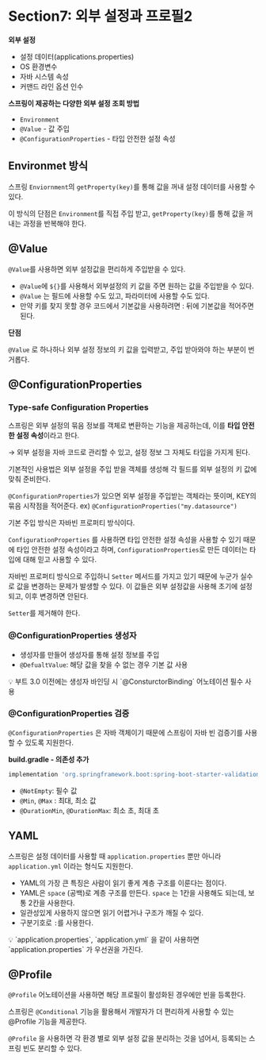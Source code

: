 # Section7: 외부 설정과 프로필2

**외부 설정**

- 설정 데이터(applications.properties)
- OS 환경변수
- 자바 시스템 속성
- 커맨드 라인 옵션 인수

**스프링이 제공하는 다양한 외부 설정 조회 방법**

- `Environment`
- `@Value` - 값 주입
- `@ConfigurationProperties` - 타입 안전한 설정 속성

## Environmet 방식

스프링 `Enviornment`의 `getProperty(key)`를 통해 값을 꺼내 설정 데이터를 사용할 수 있다.

이 방식의 단점은 `Environment`를 직접 주입 받고, `getProperty(key)`를 통해 값을 꺼내는 과정을 반복해야 한다.

## @Value

`@Value`를 사용하면 외부 설정값을 편리하게 주입받을 수 있다.

- `@Value`에 `${}`를 사용해서 외부설정의 키 값을 주면 원하는 값을 주입받을 수 있다.
- `@Value` 는 필드에 사용할 수도 있고, 파라미터에 사용할 수도 있다.
- 만약 키를 찾지 못할 경우 코드에서 기본값을 사용하려면 : 뒤에 기본값을 적어주면 된다.

**단점**

`@Value` 로 하나하나 외부 설정 정보의 키 값을 입력받고, 주입 받아와야 하는 부분이 번거롭다.

## @ConfigurationProperties

### **Type-safe Configuration Properties**

스프링은 외부 설정의 묶음 정보를 객체로 변환하는 기능을 제공하는데, 이를 **타입 안전한 설정 속성**이라고 한다.

→ 외부 설정을 자바 코드로 관리할 수 있고, 설정 정보 그 자체도 타입을 가지게 된다.

기본적인 사용법은  외부 설정을 주입 받을 객체를 생성해 각 필드를 외부 설정의 키 값에 맞춰 준비한다.

`@ConfigurationProperties`가 있으면 외부 설정을 주입받는 객체라는 뜻이며, KEY의 묶음 시작점을 적어준다. ex) `@ConfigurationProperties("my.datasource")`

기본 주입 방식은 자바빈 프로퍼티 방식이다.

`ConfigurationProperties` 를 사용하면 타입 안전한 설정 속성을 사용할 수 있기 때문에 타입 안전한 설정 속성이라고 하며, `ConfigurationProperties`로 만든 데이터는 타입에 대해 믿고 사용할 수 있다.

자바빈 프로퍼티 방식으로 주입하니 `Setter` 메서드를 가지고 있기 때문에 누군가 실수로 값을 변경하는 문제가 발생할 수 있다. 이 값들은 외부 설정값을 사용해 초기에 설정 되고, 이후 변경하면 안된다.

`Setter`를 제거해야 한다.

### @ConfigurationProperties 생성자

- 생성자를 만들어 생성자를 통해 설정 정보를 주입
- `@DefualtValue`: 해당 값을 찾을 수 없는 경우 기본 값 사용

<aside>
💡 부트 3.0 이전에는 생성자 바인딩 시 `@ConsturctorBinding` 어노테이션 필수 사용

</aside>

### @ConfigurationProperties 검증

`@ConfigurationProperties` 은 자바 객체이기 때문에 스프링이 자바 빈 검증기를 사용할 수 있도록 지원한다.

**build.gradle - 의존성 추가**

```groovy
implementation 'org.springframework.boot:spring-boot-starter-validation' //추가
```

- `@NotEmpty`: 필수 값
- `@Min`, `@Max` : 최대, 최소 값
- `@DurationMin`, `@DurationMax`: 최소 초, 최대 초

## YAML

스프링은 설정 데이터를 사용할 때 `application.properties` 뿐만 아니라 `application.yml` 이라는 형식도 지원한다.

- YAML의 가장 큰 특징은 사람이 읽기 좋게 계층 구조를 이룬다는 점이다.
- YAML은 `space` (공백)로 계층 구조를 만든다. `space` 는 1칸을 사용해도 되는데, 보통 2칸을 사용한다.
- 일관성있게 사용하지 않으면 읽기 어렵거나 구조가 깨질 수 있다.
- 구분기호로 `:`를 사용한다.

<aside>
💡 `application.properties`, `application.yml` 을 같이 사용하면 `application.properties` 가 우선권을 가진다.

</aside>

## @Profile

`@Profile` 어노테이션을 사용하면 해당 프로필이 활성화된 경우에만 빈을 등록한다.

스프링은 `@Conditional` 기능을 활용해서 개발자가 더 편리하게 사용할 수 있는 @Profile 기능을 제공한다.

`@Profile` 을 사용하면 각 환경 별로 외부 설정 값을 분리하는 것을 넘어서, 등록되는 스프링 빈도 분리할 수 있다.
